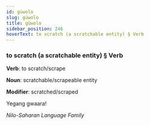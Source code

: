 ```yaml
---
id: güwolo
slug: güwolo
title: güwolo
sidebar_position: 246
hoverText: to scratch (a scratchable entity) § Verb
---
```


### to scratch (a scratchable entity) § Verb

**Verb**: to scratch/scrape

**Noun**: scratchable/scrapeable entity

**Modifier**: scratched/scraped

Yegang gwaaraǃ 

*Nilo-Saharan Language Family*